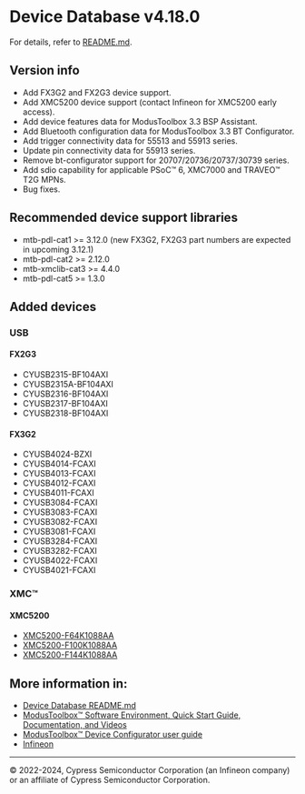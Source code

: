 # Device Database v4.18.0
For details, refer to [README.md](./README.md).

## Version info
* Add FX3G2 and FX2G3 device support.
* Add XMC5200 device support (contact Infineon for XMC5200 early access).
* Add device features data for ModusToolbox 3.3 BSP Assistant.
* Add Bluetooth configuration data for ModusToolbox 3.3 BT Configurator.
* Add trigger connectivity data for 55513 and 55913 series.
* Update pin connectivity data for 55913 series.
* Remove bt-configurator support for 20707/20736/20737/30739 series.
* Add sdio capability for applicable PSoC™ 6, XMC7000 and TRAVEO™ T2G MPNs.
* Bug fixes.

## Recommended device support libraries
* mtb-pdl-cat1 >= 3.12.0 (new FX3G2, FX2G3 part numbers are expected in upcoming 3.12.1)
* mtb-pdl-cat2 >= 2.12.0
* mtb-xmclib-cat3 >= 4.4.0
* mtb-pdl-cat5 >= 1.3.0

## Added devices
### USB
#### FX2G3
* CYUSB2315-BF104AXI
* CYUSB2315A-BF104AXI
* CYUSB2316-BF104AXI
* CYUSB2317-BF104AXI
* CYUSB2318-BF104AXI

#### FX3G2
* CYUSB4024-BZXI
* CYUSB4014-FCAXI
* CYUSB4013-FCAXI
* CYUSB4012-FCAXI
* CYUSB4011-FCAXI
* CYUSB3084-FCAXI
* CYUSB3083-FCAXI
* CYUSB3082-FCAXI
* CYUSB3081-FCAXI
* CYUSB3284-FCAXI
* CYUSB3282-FCAXI
* CYUSB4022-FCAXI
* CYUSB4021-FCAXI

### XMC™
#### XMC5200
* [XMC5200-F64K1088AA](https://www.infineon.com/XMC5000)
* [XMC5200-F100K1088AA](https://www.infineon.com/XMC5000)
* [XMC5200-F144K1088AA](https://www.infineon.com/XMC5000)



## More information in:
* [Device Database README.md](./README.md)
* [ModusToolbox™ Software Environment, Quick Start Guide, Documentation, and Videos](https://www.infineon.com/cms/en/design-support/tools/sdk/modustoolbox-software)
* [ModusToolbox™ Device Configurator user guide](https://www.infineon.com/ModusToolboxDeviceConfig)
* [Infineon](https://www.infineon.com)

---
© 2022-2024, Cypress Semiconductor Corporation (an Infineon company) or an affiliate of Cypress Semiconductor Corporation.
